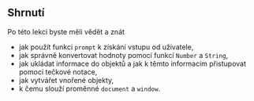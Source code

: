 ## Shrnutí

Po této lekci byste měli vědět a znát

- jak použít funkci `prompt` k získání vstupu od uživatele,
- jak správně konvertovat hodnoty pomocí funkcí `Number` a `String`,
- jak ukládat informace do objektů a jak k těmto informacím přistupovat pomocí tečkové notace,
- jak vytvářet vnořené objekty,
- k čemu slouží proměnné `document` a `window`.
